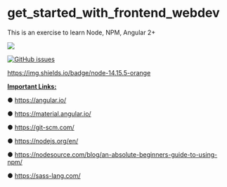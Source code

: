 # get_started_with_frontend_webdev
This is an exercise to learn Node, NPM, Angular 2+

<a href="https://img.shields.io/github/issues/chaurasia-namrata/get_started_with_frontend_webdev" alt="Contributors">
        <img src="https://img.shields.io/github/issues/chaurasia-namrata/get_started_with_frontend_webdev" /></a>

[![GitHub issues](https://img.shields.io/github/issues/chaurasia-namrata/get_started_with_frontend_webdev)](https://github.com/chaurasia-namrata/get_started_with_frontend_webdev/issues)

https://img.shields.io/badge/node-14.15.5-orange

<b><u>Important Links:</u></b>

● https://angular.io/

● https://material.angular.io/

● https://git-scm.com/

● https://nodejs.org/en/

● https://nodesource.com/blog/an-absolute-beginners-guide-to-using-npm/

● https://sass-lang.com/
